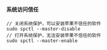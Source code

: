 #### 系统访问信任

``` 
// 关闭系统保护，可以安装苹果不信任的软件
sudo spctl --master-disable
// 打开系统保护，无法安装苹果不信任的软件
sudo spctl --master-enable
```

